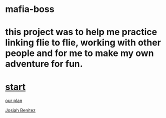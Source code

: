 # mafia-boss

# this project was to help me practice linking flie to flie, working with other people and for me to make my own adventure for fun. 

# [start](adventure/wake-up.md)

[our plan](https://docs.google.com/drawings/d/1JZiyZYUyuaOjKlbKwfH84CQ8Jj0WCaw_Y3M6EamrdoU/edit)



[Josiah Benitez](https://github.com/josiahb7308)